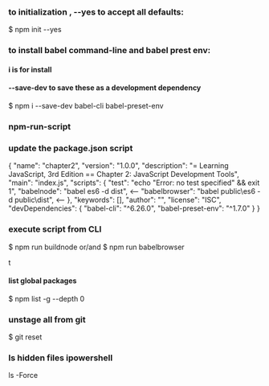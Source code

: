 
### to initialization , --yes to accept all defaults:
$ npm init --yes

### to install babel command-line and babel prest env:
#### i is for install 
#### --save-dev to save these as a development dependency
$ npm i --save-dev babel-cli babel-preset-env
<!-- $ npm i --save-dev babel-cli -->
<!-- $ npm i --save-dev babel-preset-env -->

### npm-run-script 
### update the package.json script

{
  "name": "chapter2",
  "version": "1.0.0",
  "description": "= Learning JavaScript, 3rd Edition  == Chapter 2: JavaScript Development Tools",
  "main": "index.js",
  "scripts": {
    "test": "echo \"Error: no test specified\" && exit 1",
    "babelnode": "babel es6 -d dist",  <--
    "babelbrowser": "babel public\\es6 -d public\\dist", <--
  },
  "keywords": [],
  "author": "",
  "license": "ISC",
  "devDependencies": {
    "babel-cli": "^6.26.0",
    "babel-preset-env": "^1.7.0"
  }
}

### execute script from CLI
$ npm run buildnode
or/and
$ npm run babelbrowser

t
#### list global packages
$ npm list -g --depth 0

### unstage all from git
$ git reset

### ls hidden files ipowershell
ls -Force